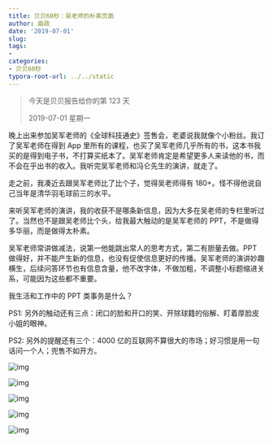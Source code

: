 ```yaml
---
title: 贝贝60秒：吴老师的朴素页面
author: 曲政
date: '2019-07-01'
slug: 
tags:
- 
categories:
- 贝贝60秒
typora-root-url: ../../static
---
```


>   今天是贝贝报告给你的第 123 天
>
>   2019-07-01 星期一

晚上出来参加吴军老师的《全球科技通史》签售会，老婆说我就像个小粉丝。我订了吴军老师在得到 App 里所有的课程，也买了吴军老师几乎所有的书，这本书我买的是得到电子书，不打算买纸本了。吴军老师肯定是希望更多人来读他的书，而不会在乎出书的收入。我听完吴军老师和冯仑先生的演讲，就走了。

走之前，我凑近去跟吴军老师比了比个子，觉得吴老师得有 180+。怪不得他说自己当年是清华羽毛球前三的水平。

来听吴军老师的演讲，我的收获不是哪条新信息，因为大多在吴老师的专栏里听过了。当然也不是跟吴老师比个头，给我最大触动的是吴军老师的 PPT，不是做得多华丽，而是做得太朴素。

吴军老师常讲做减法，说第一他能跳出常人的思考方式，第二有胆量去做。PPT 做得好，并不能产生新的信息，也没有促使信息更好的传播。吴军老师的演讲妙趣横生，后续问答环节也有信息含量，他不改字体，不做加粗，不调整小标题缩进关系，可能因为这些都不重要。

我生活和工作中的 PPT 类事务是什么？

PS1: 另外的触动还有三点：闭口的脸和开口的笑、开除球籍的俗解、盯着厚脸皮小姐的眼神。

PS2: 另外的提醒还有三个：4000 亿的互联网不算很大的市场；好习惯是用一句话问一个人；兜售不如开方。

![img](/images/2019-07-01-%E8%B4%9D%E8%B4%9D60%E7%A7%92%EF%BC%9A%E5%90%B4%E8%80%81%E5%B8%88%E7%9A%84%E6%9C%B4%E7%B4%A0%E9%A1%B5%E9%9D%A2/640-20200416114019156.jpeg)

![img](/images/2019-07-01-%E8%B4%9D%E8%B4%9D60%E7%A7%92%EF%BC%9A%E5%90%B4%E8%80%81%E5%B8%88%E7%9A%84%E6%9C%B4%E7%B4%A0%E9%A1%B5%E9%9D%A2/640-20200416114019279.jpeg)

![img](/images/2019-07-01-%E8%B4%9D%E8%B4%9D60%E7%A7%92%EF%BC%9A%E5%90%B4%E8%80%81%E5%B8%88%E7%9A%84%E6%9C%B4%E7%B4%A0%E9%A1%B5%E9%9D%A2/640-20200416114019194.jpeg)

![img](/images/2019-07-01-%E8%B4%9D%E8%B4%9D60%E7%A7%92%EF%BC%9A%E5%90%B4%E8%80%81%E5%B8%88%E7%9A%84%E6%9C%B4%E7%B4%A0%E9%A1%B5%E9%9D%A2/640-20200416114019254.jpeg)

![img](/images/2019-07-01-%E8%B4%9D%E8%B4%9D60%E7%A7%92%EF%BC%9A%E5%90%B4%E8%80%81%E5%B8%88%E7%9A%84%E6%9C%B4%E7%B4%A0%E9%A1%B5%E9%9D%A2/640-20200416114019346.jpeg)